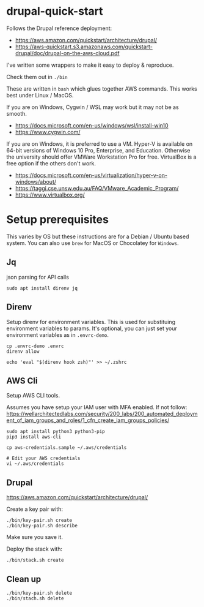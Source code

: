 # drupal-quick-start
Follows the Drupal reference deployment: 

* https://aws.amazon.com/quickstart/architecture/drupal/
* https://aws-quickstart.s3.amazonaws.com/quickstart-drupal/doc/drupal-on-the-aws-cloud.pdf

I've written some wrappers to make it easy to deploy & reproduce.

Check them out in `./bin`

These are written in `bash` which glues together AWS commands. This works best under Linux / MacOS.

If you are on Windows, Cygwin / WSL may work but it may not be as smooth.

* https://docs.microsoft.com/en-us/windows/wsl/install-win10
* https://www.cygwin.com/

If you are on Windows, it is preferred to use a VM. Hyper-V is available on 64-bit versions of Windows 10 Pro, Enterprise, and Education. Otherwise the university should offer VMWare Workstation Pro for free. VirtualBox is a free option if the others don't work.

* https://docs.microsoft.com/en-us/virtualization/hyper-v-on-windows/about/
* https://taggi.cse.unsw.edu.au/FAQ/VMware_Academic_Program/
* https://www.virtualbox.org/


# Setup prerequisites
This varies by OS but these instructions are for a Debian / Ubuntu based system.
You can also use `brew` for MacOS or Chocolatey for `Windows`.

## Jq
json parsing for API calls

```
sudo apt install direnv jq
```

## Direnv
Setup direnv for environment variables. This is used for substituing environment variables to params.
It's optional, you can just set your environment variables as in `.envrc-demo`.
```
cp .envrc-demo .envrc
direnv allow

echo 'eval "$(direnv hook zsh)"' >> ~/.zshrc
```

## AWS Cli

Setup AWS CLI tools.

Assumes you have setup your IAM user with MFA enabled. If not follow: https://wellarchitectedlabs.com/security/200_labs/200_automated_deployment_of_iam_groups_and_roles/1_cfn_create_iam_groups_policies/

```
sudo apt install python3 python3-pip
pip3 install aws-cli

cp aws-credentials.sample ~/.aws/credentials

# Edit your AWS credentials
vi ~/.aws/credentials
```

## Drupal

https://aws.amazon.com/quickstart/architecture/drupal/

Create a key pair with:

```
./bin/key-pair.sh create
./bin/key-pair.sh describe
```

Make sure you save it.


Deploy the stack with:

```
./bin/stack.sh create
```

## Clean up

```
./bin/key-pair.sh delete
./bin/stach.sh delete
```

